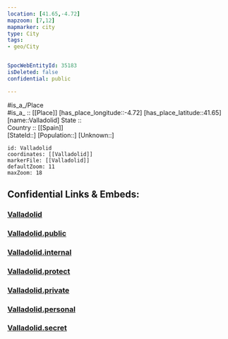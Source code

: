 ```yaml
---
location: [41.65,-4.72] 
mapzoom: [7,12] 
mapmarker: city 
type: City
tags:
- geo/City


SpocWebEntityId: 35183
isDeleted: false
confidential: public

---
```

#is_a_/Place  
#is_a_ :: [[Place]] 
[has_place_longitude::-4.72] 
[has_place_latitude::41.65] 
[name::Valladolid] 
State ::  
Country :: [[Spain]]  
[StateId::] 
[Population::] 
[Unknown::] 


```leaflet
id: Valladolid
coordinates: [[Valladolid]] 
markerFile: [[Valladolid]] 
defaultZoom: 11 
maxZoom: 18
```


## Confidential Links & Embeds: 

### [Valladolid](/_Standards/Earth/Continent/Europe/Europe~South/Spain/Provinces~Spain/Castilla_y_León/counties~Castillay_León/Valladolid.Province/cities~Valladolid/Valladolid.md) 

### [Valladolid.public](/_public/Earth/Continent/Europe/Europe~South/Spain/Provinces~Spain/Castilla_y_León/counties~Castillay_León/Valladolid.Province/cities~Valladolid/Valladolid.public.md) 

### [Valladolid.internal](/_internal/Earth/Continent/Europe/Europe~South/Spain/Provinces~Spain/Castilla_y_León/counties~Castillay_León/Valladolid.Province/cities~Valladolid/Valladolid.internal.md) 

### [Valladolid.protect](/_protect/Earth/Continent/Europe/Europe~South/Spain/Provinces~Spain/Castilla_y_León/counties~Castillay_León/Valladolid.Province/cities~Valladolid/Valladolid.protect.md) 

### [Valladolid.private](/_private/Earth/Continent/Europe/Europe~South/Spain/Provinces~Spain/Castilla_y_León/counties~Castillay_León/Valladolid.Province/cities~Valladolid/Valladolid.private.md) 

### [Valladolid.personal](/_personal/Earth/Continent/Europe/Europe~South/Spain/Provinces~Spain/Castilla_y_León/counties~Castillay_León/Valladolid.Province/cities~Valladolid/Valladolid.personal.md) 

### [Valladolid.secret](/_secret/Earth/Continent/Europe/Europe~South/Spain/Provinces~Spain/Castilla_y_León/counties~Castillay_León/Valladolid.Province/cities~Valladolid/Valladolid.secret.md)

